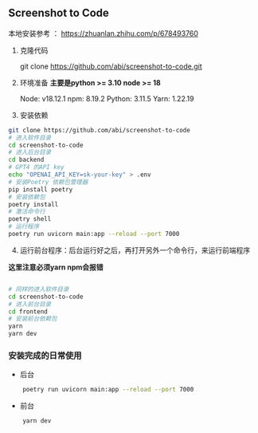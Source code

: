 ## Screenshot to Code

本地安装参考 ： https://zhuanlan.zhihu.com/p/678493760 


1. 克隆代码

    git clone https://github.com/abi/screenshot-to-code.git

2. 环境准备 
**主要是python >= 3.10 node >= 18**

    Node: v18.12.1
    npm: 8.19.2
    Python: 3.11.5
    Yarn: 1.22.19

3. 安装依赖 

``` bash
git clone https://github.com/abi/screenshot-to-code
# 进入软件目录
cd screenshot-to-code
# 进入后台目录
cd backend
# GPT4 的API key
echo "OPENAI_API_KEY=sk-your-key" > .env
# 安装Poetry 依赖包管理器
pip install poetry
# 安装依赖包
poetry install
# 激活命令行
poetry shell
# 运行程序
poetry run uvicorn main:app --reload --port 7000

```

4. 运行前台程序：后台运行好之后，再打开另外一个命令行，来运行前端程序 

**这里注意必须yarn  npm会报错**

``` bash

# 同样的进入软件目录
cd screenshot-to-code
# 进入前台目录
cd frontend
# 安装前台依赖包
yarn
yarn dev
```


### 安装完成的日常使用 

- 后台
``` bash
    poetry run uvicorn main:app --reload --port 7000
```   

- 前台
``` bash
    yarn dev
```      

